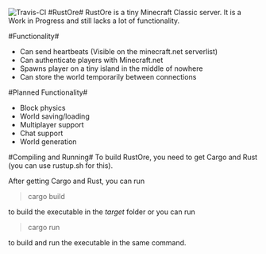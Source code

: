 ![Travis-CI](https://travis-ci.org/gkbrk/RustOre-Classic.svg?branch=master)
#RustOre#
RustOre is a tiny Minecraft Classic server. It is a Work in Progress and still lacks a lot of functionality.

#Functionality#
* Can send heartbeats (Visible on the minecraft.net serverlist)
* Can authenticate players with Minecraft.net
* Spawns player on a tiny island in the middle of nowhere
* Can store the world temporarily between connections

#Planned Functionality#
* Block physics
* World saving/loading
* Multiplayer support
* Chat support
* World generation

#Compiling and Running#
To build RustOre, you need to get Cargo and Rust (you can use rustup.sh for this).

After getting Cargo and Rust, you can run

> cargo build

to build the executable in the _target_ folder or you can run

> cargo run

to build and run the executable in the same command.
